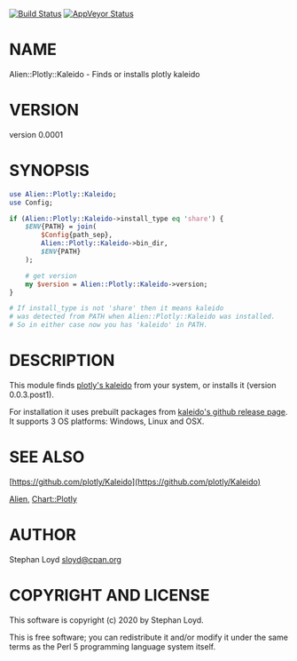 [![Build Status](https://travis-ci.org/stphnlyd/perl5-Alien-Plotly-Kaleido.svg?branch=master)](https://travis-ci.org/stphnlyd/perl5-Alien-Plotly-Kaleido)
[![AppVeyor Status](https://ci.appveyor.com/api/projects/status/github/stphnlyd/perl5-Alien-Plotly-Kaleido?branch=master&svg=true)](https://ci.appveyor.com/project/stphnlyd/perl5-Alien-Plotly-Kaleido)

# NAME

Alien::Plotly::Kaleido - Finds or installs plotly kaleido

# VERSION

version 0.0001

# SYNOPSIS

```perl
use Alien::Plotly::Kaleido;
use Config;

if (Alien::Plotly::Kaleido->install_type eq 'share') {
    $ENV{PATH} = join(
        $Config{path_sep},
        Alien::Plotly::Kaleido->bin_dir,
        $ENV{PATH}
    );

    # get version
    my $version = Alien::Plotly::Kaleido->version;
}

# If install_type is not 'share' then it means kaleido
# was detected from PATH when Alien::Plotly::Kaleido was installed.
# So in either case now you has 'kaleido' in PATH.
```

# DESCRIPTION

This module finds [plotly's kaleido](https://github.com/plotly/Kaleido)
from your system, or installs it (version 0.0.3.post1).

For installation it uses prebuilt packages from
[kaleido's github release page](https://github.com/plotly/Kaleido/releases).
It supports 3 OS platforms: Windows, Linux and OSX.

# SEE ALSO

[https://github.com/plotly/Kaleido](https://github.com/plotly/Kaleido)

[Alien](https://metacpan.org/pod/Alien), 
[Chart::Plotly](https://metacpan.org/pod/Chart%3A%3APlotly)

# AUTHOR

Stephan Loyd <sloyd@cpan.org>

# COPYRIGHT AND LICENSE

This software is copyright (c) 2020 by Stephan Loyd.

This is free software; you can redistribute it and/or modify it under
the same terms as the Perl 5 programming language system itself.
